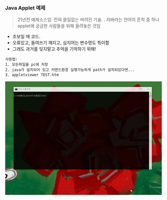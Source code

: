 ### Java Applet 예제

> 21년전 예제소스임. 전혀 쓸일없는 버려진 기술. . 자바라는 언어의 흔적 중 하나 applet에 궁금한 사람들을 위해 올려놓은 것임 

- 초보일 때 코드.
- 오류있고, 들여쓰기 깨지고, 심지어는 변수명도 특이함
- 그래도 과거를 잊지말고 추억을 기억하기 위해!

~~~
사용법:
1. 모든파일을 pc에 저장
2. java가 설치되어 있고 커맨드환경 실행가능하게 path가 설치되있다면...
3. appletviewer TEST.htm
~~~



![](applet.gif)
